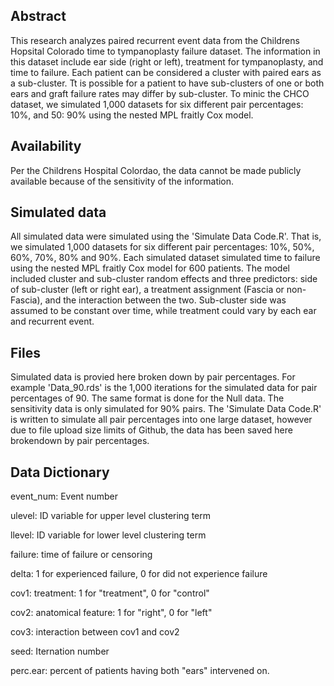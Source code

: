 ## Abstract

This research analyzes paired recurrent event data from the Childrens Hopsital Colorado time to tympanoplasty failure dataset. The information in this dataset include ear side (right or left), treatment for tympanoplasty, and time to failure. Each patient can be considered a cluster with paired ears as a sub-cluster. Tt is possible for a patient to have sub-clusters of one or both ears and graft failure rates may differ by sub-cluster. To minic the CHCO dataset, we simulated 1,000 datasets for six different pair percentages: 10%, and 50: 90% using the nested MPL fraitly Cox model.

## Availability

Per the Childrens Hospital Colordao, the data cannot be made publicly available because of the sensitivity of the information.

## Simulated data

All simulated data were simulated using the 'Simulate Data Code.R'. That is, we simulated 1,000 datasets for six different pair percentages: 10%, 50%, 60%, 70%, 80% and 90%. Each simulated dataset simulated time to failure using the nested MPL fraitly Cox model for 600 patients. The model included cluster and sub-cluster random effects and three predictors: side of sub-cluster (left or right ear), a treatment assignment (Fascia or non-Fascia), and the interaction between the two. Sub-cluster side was assumed to be constant over time, while treatment could vary by each ear and recurrent event. 

## Files
Simulated data is provied here broken down by pair percentages. For example 'Data_90.rds' is the 1,000 iterations for the simulated data for pair percentages of 90. The same format is done for the Null data. The sensitivity data is only simulated for 90% pairs.
The 'Simulate Data Code.R' is written to simulate all pair percentages into one large dataset, however due to file upload size limits of Github, the data has been saved here brokendown by pair percentages.


## Data Dictionary

event_num: Event number 

ulevel:  ID variable for upper level clustering term 

llevel: ID variable for lower level clustering term 

failure: time of failure or censoring 

delta: 1 for experienced failure, 0 for did not experience failure

cov1: treatment: 1 for "treatment", 0 for "control"  

cov2: anatomical feature: 1 for "right", 0 for "left"  

cov3: interaction between cov1 and cov2

seed: Iternation number

perc.ear: percent of patients having both "ears" intervened on.
